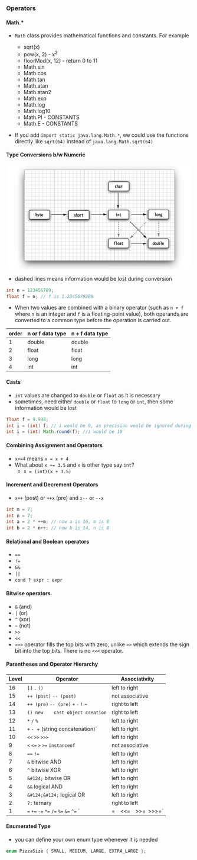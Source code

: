 ### Operators
#### Math.*
* `Math` class provides mathematical functions and constants.  For example
  * sqrt(x)
  * pow(x, 2) - x<sup>2</sup>
  * floorMod(x, 12) - return 0 to 11
  * Math.sin
  * Math.cos
  * Math.tan
  * Math.atan
  * Math.atan2
  * Math.exp
  * Math.log
  * Math.log10
  * Math.PI - CONSTANTS
  * Math.E - CONSTANTS

* If you add `import static java.lang.Math.*`, we could use the functions directly like `sqrt(64)` instead of `java.lang.Math.sqrt(64)`

#### Type Conversions b/w Numeric
![Numeric Conversions Image](./numeric-conversion.jpg "Numeric Conversions")
* dashed lines means information would be lost during conversion

```java
int n = 123456789;
float f = n; // f is 1.23456792E8
```

* When two values are combined with a binary operator (such as `n + f` where `n` is an integer and `f` is a floating-point value), both operands are converted to a common type before the operation is carried out.

order | n or f data type | n + f data type
--|--|--
1 | double | double
2 | float | float
3 | long | long
4 | int | int

#### Casts
* `int` values are changed to `double` or `float` as it is necessary
* sometimes, need either `double` or `float` to `long` or `int`, then some information would be lost
```java
float f = 9.998;
int i = (int) f; // i would be 9, as precision would be ignored during casting
int i = (int) Math.round(f); //i would be 10
```

#### Combining Assignment and Operators
* `x+=4` means `x = x + 4`
* What about `x += 3.5` and `x` is other type say `int`?
  * `x = (int)(x + 3.5)`

#### Increment and Decrement Operators
* `x++` (post) or `++x` (pre) and `x--` or `--x`
````java
int m = 7;
int n = 7;
int a = 2 * ++m; // now a is 16, m is 8
int b = 2 * n++; // now b is 14, n is 8
````

#### Relational and Boolean operators
* `==`
* `!=`
* `&&`
* `||`
* `cond ? expr : expr`

#### Bitwise operators
* `&` (and)
* `|` (or)
* `^` (xor) 
* `~` (not)
* `>>`
* `<<`
* `>>>` operator fills the top bits with zero, unlike `>>` which extends the sign bit into the top bits. There is no `<<<` operator.

#### Parentheses and Operator Hierarchy
Level |	Operator | Associativity
--|--|--
16 | `[]` `.` `()`	| left to right
15 | `++ (post)` `-- (post)` | not associative
14 | `++ (pre)` `-- (pre)` `+` `-` `!` `~` | right to left
13 | `() new	cast object creation` | right to left
12 | `*` `/` `%` | left to right
11 | `+` `- `+ (string concatenation)` | left to right
10 | `<<` `>>` `>>>`  | left to right
9 | `<` `<=` `>` `>=` `instanceof`  | not associative
8 | `==` `!=` | left to right
7 | `&`  bitwise AND | left to right
6 | `^`  bitwise XOR | left to right
5 | `&#124;`  bitwise OR | left to right
4 | `&&`  logical AND | left to right
3 | `&#124;&#124;`  logical OR | left to right
2 | `?:`  ternary | right to left
1 | `=` `+=` `-=` `*=` `/=` `%=` `&=` `^=` `|=`  `<<=`  `>>=` `>>>=` | right to left

#### Enumerated Type
* you can define your own enum type whenever it is needed
```java
enum PizzaSize { SMALL, MEDIUM, LARGE, EXTRA_LARGE };
```
